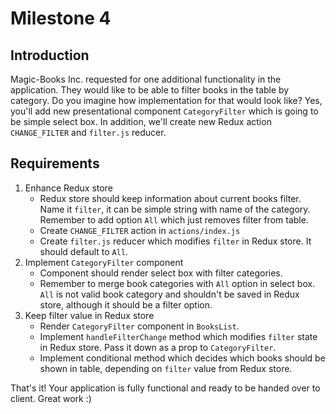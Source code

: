 # Milestone 4

## Introduction

Magic-Books Inc. requested for one additional functionality in the application. They would like to be able to filter books in
the table by category. Do you imagine how implementation for that would look like? Yes, you'll add new presentational
component `CategoryFilter` which is going to be simple select box. In addition, we'll create new Redux action `CHANGE_FILTER`
and `filter.js` reducer.

## Requirements

1. Enhance Redux store
   - Redux store should keep information about current books filter. Name it `filter`, it can be simple string with name of the
     category. Remember to add option `All` which just removes filter from table.
   - Create `CHANGE_FILTER` action in `actions/index.js`
   - Create `filter.js` reducer which modifies `filter` in Redux store. It should default to `All`.
2. Implement `CategoryFilter` component
   - Component should render select box with filter categories.
   - Remember to merge book categories with `All` option in select box. `All` is not valid book category and shouldn't be saved
     in Redux store, although it should be a filter option.
3. Keep filter value in Redux store
   - Render `CategoryFilter` component in `BooksList`.
   - Implement `handleFilterChange` method which modifies `filter` state in Redux store. Pass it down as a prop to `CategoryFilter`.
   - Implement conditional method which decides which books should be shown in table, depending on `filter` value from Redux store.

That's it! Your application is fully functional and ready to be handed over to client. Great work :)
